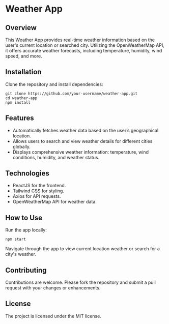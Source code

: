 # Weather App

## Overview
This Weather App provides real-time weather information based on the user's current location or searched city. Utilizing the OpenWeatherMap API, it offers accurate weather forecasts, including temperature, humidity, wind speed, and more.

## Installation
Clone the repository and install dependencies:
```
git clone https://github.com/your-username/weather-app.git
cd weather-app
npm install
```

## Features
- Automatically fetches weather data based on the user’s geographical location.
- Allows users to search and view weather details for different cities globally.
- Displays comprehensive weather information: temperature, wind conditions, humidity, and weather status.

## Technologies
- ReactJS for the frontend.
- Tailwind CSS for styling.
- Axios for API requests.
- OpenWeatherMap API for weather data.

## How to Use
Run the app locally:
```
npm start
```
Navigate through the app to view current location weather or search for a city's weather.

## Contributing
Contributions are welcome. Please fork the repository and submit a pull request with your changes or enhancements.

## License
The project is licensed under the MIT license.
